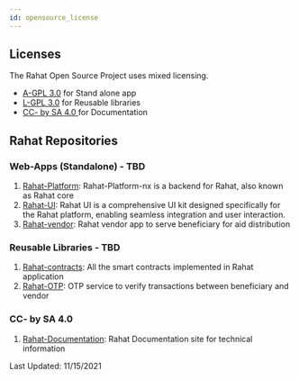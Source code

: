 ```yaml
---
id: opensource_license
---
```


## Licenses

The Rahat Open Source Project uses mixed licensing.

- [A-GPL 3.0](<https://tldrlegal.com/license/gnu-lesser-general-public-license-v3-(lgpl-3)>) for Stand alone app
- [L-GPL 3.0](<https://tldrlegal.com/license/gnu-general-public-license-v3-(gpl-3)>) for Reusable libraries
- [CC- by SA 4.0 ](https://creativecommons.org/licenses/by-sa/4.0/)for Documentation

## Rahat Repositories

### Web-Apps (Standalone) - TBD

1. [Rahat-Platform](https://github.com/rahataid/rahat-platform): Rahat-Platform-nx is a backend for Rahat, also known as Rahat core
2. [Rahat-UI](https://github.com/rahataid/rahat-ui): Rahat UI is a comprehensive UI kit designed specifically for the Rahat platform, enabling seamless integration and user interaction.
3. [Rahat-vendor](https://github.com/rahataid/rahat-vendor-ionic): Rahat vendor app to serve beneficiary for aid distribution

### Reusable Libraries - TBD

1. [Rahat-contracts](https://github.com/rahataid/rahat-contracts): All the smart contracts implemented in Rahat application
2. [Rahat-OTP](https://github.com/rahataid/rahat-otp): OTP service to verify transactions between beneficiary and vendor

### CC- by SA 4.0

1. [Rahat-Documentation](https://github.com/rahataid/rahat-documentation): Rahat Documentation site for technical information


Last Updated: 11/15/2021
